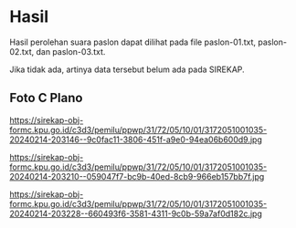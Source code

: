 # Hasil

Hasil perolehan suara paslon dapat dilihat pada file paslon-01.txt, paslon-02.txt, dan paslon-03.txt.

Jika tidak ada, artinya data tersebut belum ada pada SIREKAP.

## Foto C Plano

https://sirekap-obj-formc.kpu.go.id/c3d3/pemilu/ppwp/31/72/05/10/01/3172051001035-20240214-203146--9c0fac11-3806-451f-a9e0-94ea06b600d9.jpg

https://sirekap-obj-formc.kpu.go.id/c3d3/pemilu/ppwp/31/72/05/10/01/3172051001035-20240214-203210--059047f7-bc9b-40ed-8cb9-966eb157bb7f.jpg

https://sirekap-obj-formc.kpu.go.id/c3d3/pemilu/ppwp/31/72/05/10/01/3172051001035-20240214-203228--660493f6-3581-4311-9c0b-59a7af0d182c.jpg
